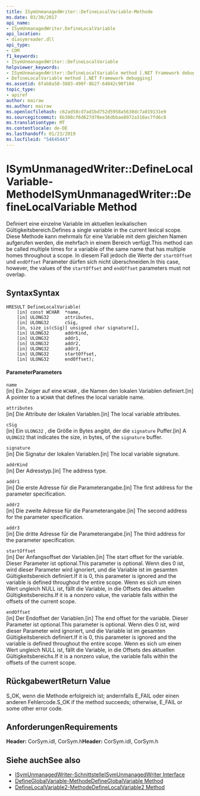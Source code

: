 ```yaml
---
title: ISymUnmanagedWriter::DefineLocalVariable-Methode
ms.date: 03/30/2017
api_name:
- ISymUnmanagedWriter.DefineLocalVariable
api_location:
- diasymreader.dll
api_type:
- COM
f1_keywords:
- ISymUnmanagedWriter::DefineLocalVariable
helpviewer_keywords:
- ISymUnmanagedWriter::DefineLocalVariable method [.NET Framework debugging]
- DefineLocalVariable method [.NET Framework debugging]
ms.assetid: 6fab8a58-3883-490f-8b27-64042c90f104
topic_type:
- apiref
author: mairaw
ms.author: mairaw
ms.openlocfilehash: c62ad58cd7ad1bd752d5958a5630dc7a019131e9
ms.sourcegitcommit: 6b308cf6d627d78ee36dbbae8972a310ac7fd6c8
ms.translationtype: MT
ms.contentlocale: de-DE
ms.lasthandoff: 01/23/2019
ms.locfileid: "54645443"
---
```

# <a name="isymunmanagedwriterdefinelocalvariable-method"></a><span data-ttu-id="1c5da-102">ISymUnmanagedWriter::DefineLocalVariable-Methode</span><span class="sxs-lookup"><span data-stu-id="1c5da-102">ISymUnmanagedWriter::DefineLocalVariable Method</span></span>
<span data-ttu-id="1c5da-103">Definiert eine einzelne Variable im aktuellen lexikalischen Gültigkeitsbereich.</span><span class="sxs-lookup"><span data-stu-id="1c5da-103">Defines a single variable in the current lexical scope.</span></span> <span data-ttu-id="1c5da-104">Diese Methode kann mehrmals für eine Variable mit dem gleichen Namen aufgerufen werden, die mehrfach in einem Bereich verfügt.</span><span class="sxs-lookup"><span data-stu-id="1c5da-104">This method can be called multiple times for a variable of the same name that has multiple homes throughout a scope.</span></span> <span data-ttu-id="1c5da-105">In diesem Fall jedoch die Werte der `startOffset` und `endOffset` Parameter dürfen sich nicht überschneiden.</span><span class="sxs-lookup"><span data-stu-id="1c5da-105">In this case, however, the values of the `startOffset` and `endOffset` parameters must not overlap.</span></span>  
  
## <a name="syntax"></a><span data-ttu-id="1c5da-106">Syntax</span><span class="sxs-lookup"><span data-stu-id="1c5da-106">Syntax</span></span>  
  
```  
HRESULT DefineLocalVariable(  
    [in] const WCHAR  *name,  
    [in] ULONG32      attributes,  
    [in] ULONG32      cSig,  
    [in, size_is(cSig)] unsigned char signature[],  
    [in] ULONG32      addrKind,  
    [in] ULONG32      addr1,  
    [in] ULONG32      addr2,  
    [in] ULONG32      addr3,  
    [in] ULONG32      startOffset,  
    [in] ULONG32      endOffset);  
```  
  
#### <a name="parameters"></a><span data-ttu-id="1c5da-107">Parameter</span><span class="sxs-lookup"><span data-stu-id="1c5da-107">Parameters</span></span>  
 `name`  
 <span data-ttu-id="1c5da-108">[in] Ein Zeiger auf eine `WCHAR` , die Namen den lokalen Variablen definiert.</span><span class="sxs-lookup"><span data-stu-id="1c5da-108">[in] A pointer to a `WCHAR` that defines the local variable name.</span></span>  
  
 `attributes`  
 <span data-ttu-id="1c5da-109">[in] Die Attribute der lokalen Variablen.</span><span class="sxs-lookup"><span data-stu-id="1c5da-109">[in] The local variable attributes.</span></span>  
  
 `cSig`  
 <span data-ttu-id="1c5da-110">[in] Ein `ULONG32` , die Größe in Bytes angibt, der die `signature` Puffer.</span><span class="sxs-lookup"><span data-stu-id="1c5da-110">[in] A `ULONG32` that indicates the size, in bytes, of the `signature` buffer.</span></span>  
  
 `signature`  
 <span data-ttu-id="1c5da-111">[in] Die Signatur der lokalen Variablen.</span><span class="sxs-lookup"><span data-stu-id="1c5da-111">[in] The local variable signature.</span></span>  
  
 `addrKind`  
 <span data-ttu-id="1c5da-112">[in] Der Adresstyp.</span><span class="sxs-lookup"><span data-stu-id="1c5da-112">[in] The address type.</span></span>  
  
 `addr1`  
 <span data-ttu-id="1c5da-113">[in] Die erste Adresse für die Parameterangabe.</span><span class="sxs-lookup"><span data-stu-id="1c5da-113">[in] The first address for the parameter specification.</span></span>  
  
 `addr2`  
 <span data-ttu-id="1c5da-114">[in] Die zweite Adresse für die Parameterangabe.</span><span class="sxs-lookup"><span data-stu-id="1c5da-114">[in] The second address for the parameter specification.</span></span>  
  
 `addr3`  
 <span data-ttu-id="1c5da-115">[in] Die dritte Adresse für die Parameterangabe.</span><span class="sxs-lookup"><span data-stu-id="1c5da-115">[in] The third address for the parameter specification.</span></span>  
  
 `startOffset`  
 <span data-ttu-id="1c5da-116">[in] Der Anfangsoffset der Variablen.</span><span class="sxs-lookup"><span data-stu-id="1c5da-116">[in] The start offset for the variable.</span></span> <span data-ttu-id="1c5da-117">Dieser Parameter ist optional.</span><span class="sxs-lookup"><span data-stu-id="1c5da-117">This parameter is optional.</span></span> <span data-ttu-id="1c5da-118">Wenn dies 0 ist, wird dieser Parameter wird ignoriert, und die Variable ist im gesamten Gültigkeitsbereich definiert.</span><span class="sxs-lookup"><span data-stu-id="1c5da-118">If it is 0, this parameter is ignored and the variable is defined throughout the entire scope.</span></span> <span data-ttu-id="1c5da-119">Wenn es sich um einen Wert ungleich NULL ist, fällt die Variable, in die Offsets des aktuellen Gültigkeitsbereichs.</span><span class="sxs-lookup"><span data-stu-id="1c5da-119">If it is a nonzero value, the variable falls within the offsets of the current scope.</span></span>  
  
 `endOffset`  
 <span data-ttu-id="1c5da-120">[in] Der Endoffset der Variablen.</span><span class="sxs-lookup"><span data-stu-id="1c5da-120">[in] The end offset for the variable.</span></span> <span data-ttu-id="1c5da-121">Dieser Parameter ist optional.</span><span class="sxs-lookup"><span data-stu-id="1c5da-121">This parameter is optional.</span></span> <span data-ttu-id="1c5da-122">Wenn dies 0 ist, wird dieser Parameter wird ignoriert, und die Variable ist im gesamten Gültigkeitsbereich definiert.</span><span class="sxs-lookup"><span data-stu-id="1c5da-122">If it is 0, this parameter is ignored and the variable is defined throughout the entire scope.</span></span> <span data-ttu-id="1c5da-123">Wenn es sich um einen Wert ungleich NULL ist, fällt die Variable, in die Offsets des aktuellen Gültigkeitsbereichs.</span><span class="sxs-lookup"><span data-stu-id="1c5da-123">If it is a nonzero value, the variable falls within the offsets of the current scope.</span></span>  
  
## <a name="return-value"></a><span data-ttu-id="1c5da-124">Rückgabewert</span><span class="sxs-lookup"><span data-stu-id="1c5da-124">Return Value</span></span>  
 <span data-ttu-id="1c5da-125">S_OK, wenn die Methode erfolgreich ist; andernfalls E_FAIL oder einen anderen Fehlercode.</span><span class="sxs-lookup"><span data-stu-id="1c5da-125">S_OK if the method succeeds; otherwise, E_FAIL or some other error code.</span></span>  
  
## <a name="requirements"></a><span data-ttu-id="1c5da-126">Anforderungen</span><span class="sxs-lookup"><span data-stu-id="1c5da-126">Requirements</span></span>  
 <span data-ttu-id="1c5da-127">**Header:** CorSym.idl, CorSym.h</span><span class="sxs-lookup"><span data-stu-id="1c5da-127">**Header:** CorSym.idl, CorSym.h</span></span>  
  
## <a name="see-also"></a><span data-ttu-id="1c5da-128">Siehe auch</span><span class="sxs-lookup"><span data-stu-id="1c5da-128">See also</span></span>
- [<span data-ttu-id="1c5da-129">ISymUnmanagedWriter-Schnittstelle</span><span class="sxs-lookup"><span data-stu-id="1c5da-129">ISymUnmanagedWriter Interface</span></span>](../../../../docs/framework/unmanaged-api/diagnostics/isymunmanagedwriter-interface.md)
- [<span data-ttu-id="1c5da-130">DefineGlobalVariable-Methode</span><span class="sxs-lookup"><span data-stu-id="1c5da-130">DefineGlobalVariable Method</span></span>](../../../../docs/framework/unmanaged-api/diagnostics/isymunmanagedwriter-defineglobalvariable-method.md)
- [<span data-ttu-id="1c5da-131">DefineLocalVariable2-Methode</span><span class="sxs-lookup"><span data-stu-id="1c5da-131">DefineLocalVariable2 Method</span></span>](../../../../docs/framework/unmanaged-api/diagnostics/isymunmanagedwriter2-definelocalvariable2-method.md)
